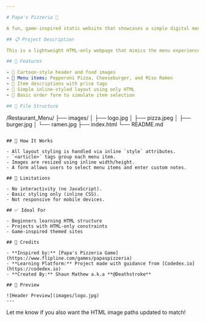 ```yaml
---

# Papa's Pizzeria 🍕

A fun, game-inspired static website that showcases a simple digital menu for Papa's Pizzeria — built using only HTML with inline styles.

## 📋 Project Description

This is a lightweight HTML-only webpage that mimics the menu experience from the beloved *Papa's Pizzeria* game. It includes food images, descriptions, prices, and a basic order form — all without using external CSS or JavaScript.

## 🔧 Features

- 🎨 Cartoon-style header and food images  
- 🍕 Menu items: Pepperoni Pizza, Cheeseburger, and Miso Ramen  
- 💬 Item descriptions with price tags  
- 📝 Simple inline-styled layout using only HTML  
- 🛒 Basic order form to simulate item selection

## 📁 File Structure

```

/Restaurant\_Menu/
├── images/
│   ├── logo.jpg
│   ├── pizza.jpeg
│   ├── burger.jpg
│   └── ramen.jpg
├── index.html
└── README.md

```

## 🧠 How It Works

- All layout styling is handled via inline `style` attributes.  
- `<article>` tags group each menu item.  
- Images are resized using inline width/height.  
- A form allows users to select menu items and enter custom notes.

## 🚫 Limitations

- No interactivity (no JavaScript).  
- Basic styling only (inline CSS).  
- Not responsive for mobile devices.

## ✅ Ideal For

- Beginners learning HTML structure  
- Projects with HTML-only constraints  
- Game-inspired themed sites

## 🙌 Credits

- **Inspired by:** [Papa's Pizzeria Game](https://www.flipline.com/games/papaspizzeria)  
- **Learning Platform:** Project made with guidance from [Codedex.io](https://codedex.io)  
- **Created By:** Shaun Mathew a.k.a **@Deathstroke**

## 📸 Preview

![Header Preview](images/logo.jpg)
---
```


Let me know if you also want the HTML image paths updated to match!
